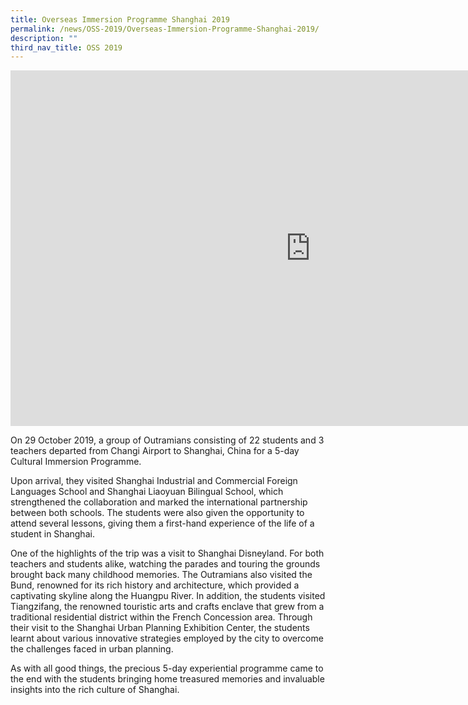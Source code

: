 ```yaml
---
title: Overseas Immersion Programme Shanghai 2019
permalink: /news/OSS-2019/Overseas-Immersion-Programme-Shanghai-2019/
description: ""
third_nav_title: OSS 2019
---
```

<iframe allowfullscreen="true" height="569" width="960" frameborder="0" src="https://docs.google.com/presentation/d/e/2PACX-1vQGoOUqHF4BbD7CsyjSdNwpQWRjOzH1tGAM7KEAgq00R3LjvtQrRqowG6s6N7TV11rAAL4Oyc1p2df5/embed?start=false&amp;loop=false&amp;delayms=3000"></iframe>

On 29 October 2019, a group of Outramians consisting of 22 students and 3 teachers departed from Changi Airport to Shanghai, China for a 5-day Cultural Immersion Programme.

Upon arrival, they visited Shanghai Industrial and Commercial Foreign Languages School and Shanghai Liaoyuan Bilingual School, which strengthened the collaboration and marked the international partnership between both schools. The students were also given the opportunity to attend several lessons, giving them a first-hand experience of the life of a student in Shanghai.

One of the highlights of the trip was a visit to Shanghai Disneyland. For both teachers and students alike, watching the parades and touring the grounds brought back many childhood memories. The Outramians also visited the Bund, renowned for its rich history and architecture, which provided a captivating skyline along the Huangpu River. In addition, the students visited Tiangzifang, the renowned touristic arts and crafts enclave that grew from a traditional residential district within the French Concession area. Through their visit to the Shanghai Urban Planning Exhibition Center, the students learnt about various innovative strategies employed by the city to overcome the challenges faced in urban planning.

As with all good things, the precious 5-day experiential programme came to the end with the students bringing home treasured memories and invaluable insights into the rich culture of Shanghai.